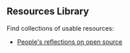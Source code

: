 ## Resources Library

Find collections of usable resources:
- [People's reflections on open source](open-source-reflections.md)
